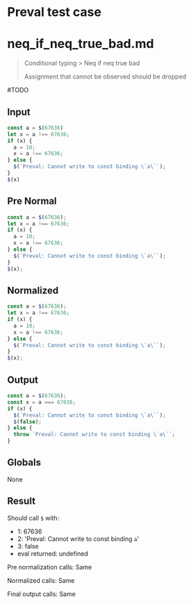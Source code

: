 # Preval test case

# neq_if_neq_true_bad.md

> Conditional typing > Neq if neq true bad
>
> Assignment that cannot be observed should be dropped

#TODO

## Input

`````js filename=intro
const a = $(67636)
let x = a !== 67636;
if (x) {
  a = 10;
  x = a !== 67636;
} else {
  $(`Preval: Cannot write to const binding \`a\``);
}
$(x)
`````

## Pre Normal

`````js filename=intro
const a = $(67636);
let x = a !== 67636;
if (x) {
  a = 10;
  x = a !== 67636;
} else {
  $(`Preval: Cannot write to const binding \`a\``);
}
$(x);
`````

## Normalized

`````js filename=intro
const a = $(67636);
let x = a !== 67636;
if (x) {
  a = 10;
  x = a !== 67636;
} else {
  $(`Preval: Cannot write to const binding \`a\``);
}
$(x);
`````

## Output

`````js filename=intro
const a = $(67636);
const x = a === 67636;
if (x) {
  $(`Preval: Cannot write to const binding \`a\``);
  $(false);
} else {
  throw `Preval: Cannot write to const binding \`a\``;
}
`````

## Globals

None

## Result

Should call `$` with:
 - 1: 67636
 - 2: 'Preval: Cannot write to const binding `a`'
 - 3: false
 - eval returned: undefined

Pre normalization calls: Same

Normalized calls: Same

Final output calls: Same
